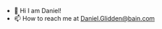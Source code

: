 - 👋 Hi I am Daniel!
- 📫 How to reach me at Daniel.Glidden@bain.com

<!---
dg-bain/dg-bain is a ✨ special ✨ repository because its `README.md` (this file) appears on your GitHub profile.
You can click the Preview link to take a look at your changes.
--->
